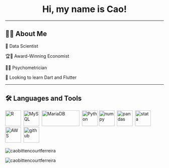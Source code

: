 <h1 align="center">Hi, my name is Cao!</h1>

---
## 👨‍💼 About Me
🔭 Data Scientist

🏆🥇 Award-Winning Economist

👨‍🔬 Psychometrician

🎯 Looking to learn Dart and Flutter

---
## :hammer_and_wrench: Languages and Tools
<div align>
  <img src="https://cdn.jsdelivr.net/gh/devicons/devicon/icons/r/r-original.svg" title="R" alt="R" width="50" height="50"/>&nbsp;
  <img src="https://cdn.jsdelivr.net/gh/devicons/devicon/icons/mysql/mysql-original.svg" title="MySQL"  alt="MySQL" width="50" height="50"/>&nbsp;
  <img src="https://vetores.org/d/mariadb.svg" title="MariaDB"  alt="MariaDB" width="120" height="50"/>&nbsp;
  <img src="https://cdn.jsdelivr.net/gh/devicons/devicon/icons/python/python-original.svg" title="Python" alt="Python" width="50" height="50"/>
  <img src="https://cdn.jsdelivr.net/gh/devicons/devicon/icons/numpy/numpy-original.svg" title="numpy" alt="numpy" width="50" height="50"/ />&nbsp;
  <img src="https://cdn.jsdelivr.net/gh/devicons/devicon/icons/pandas/pandas-original-wordmark.svg" title="pandas" alt="pandas" width="50" height="50"/>&nbsp;
  <img src="https://upload.wikimedia.org/wikipedia/commons/5/5c/Stata_Logo.svg" title="stata" alt="stata" width="50" height="50"/>&nbsp;        
  <img src="https://cdn.jsdelivr.net/gh/devicons/devicon/icons/amazonwebservices/amazonwebservices-original.svg" title="AWS" alt="AWS" width="50" height="50"/>&nbsp;
  <img src="https://cdn.jsdelivr.net/gh/devicons/devicon/icons/github/github-original.svg" title="github" alt="github" width="50" height="50"/>
</div>

<p><img align="center" src="https://github-readme-stats.vercel.app/api/top-langs?username=caobittencourtferreira&show_icons=true&locale=en&layout=compact" alt="caobittencourtferreira" /></p>

<p><img align="center" src="https://github-readme-streak-stats.herokuapp.com/?user=caobittencourtferreira&" alt="caobittencourtferreira" /></p>
